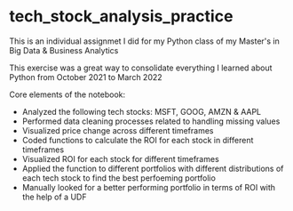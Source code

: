 # tech_stock_analysis_practice

This is an individual assignmet I did for my Python class of my Master's in Big Data & Business Analytics

This exercise was a great way to consolidate everything I learned about Python from October 2021 to March 2022

Core elements of the notebook:
* Analyzed the following tech stocks: MSFT, GOOG, AMZN & AAPL
* Performed data cleaning processes related to handling missing values
* Visualized price change across different timeframes 
* Coded functions to calculate the ROI for each stock in different timeframes
* Visualized ROI for each stock for different timeframes
* Applied the function to different portfolios with different distributions of each tech stock to find the best perfoeming portfolio
* Manually looked for a better performing portfolio in terms of ROI with the help of a UDF
